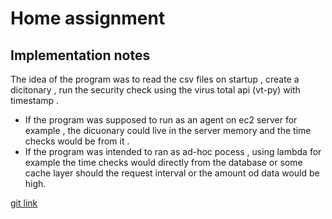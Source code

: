 # Home assignment 

## Implementation notes 
The idea of the program was to read the csv files on startup , create a dicitonary , run the security check using the virus total api (vt-py) with timestamp .
- If the program was supposed to run as an agent on ec2 server for example , the dicuonary could live in the server memory and the time checks would be from it .
-   If the program was intended to ran as ad-hoc pocess , using lambda for example the time checks would directly from the database or some cache layer should the  request interval or the amount od data would be high. 


[git link](https://github.com/niv26/elm-task/tree/main/PYTHON-TASK)